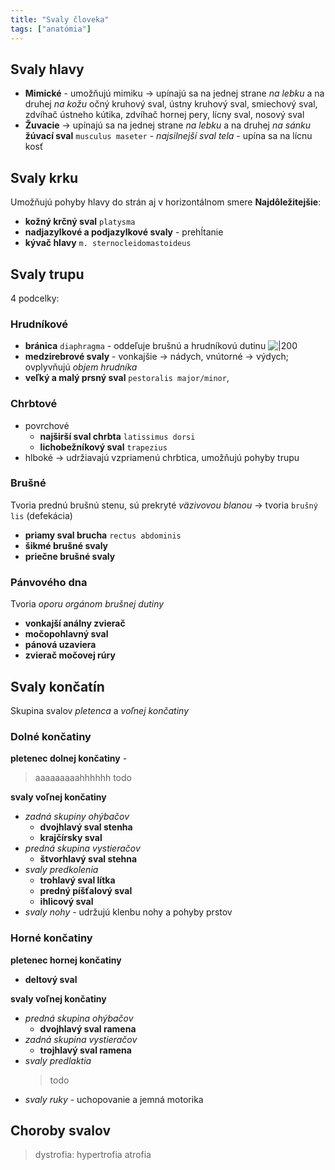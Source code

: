 ```yaml
---
title: "Svaly človeka"
tags: ["anatómia"]
---
```


## Svaly hlavy

- **Mimické** - umožňujú mimiku -> upínajú sa na jednej strane *na lebku* a na druhej *na kožu*
	očný kruhový sval, ústny kruhový sval, smiechový sval, zdvíhač ústneho kútika, zdvíhač hornej pery, lícny sval, nosový sval
- **Žuvacie** -> upínajú sa na jednej strane *na lebku* a na druhej *na sánku*
	$\textbf{žúvací sval}$ `musculus maseter`  - *najsilnejší sval tela* - upína sa na lícnu kosť

## Svaly krku

Umožňujú pohyby hlavy do strán aj v horizontálnom smere
**Najdôležitejšie**:
- $\textbf{kožný krčný sval}$ `platysma`
- $\textbf{nadjazylkové a podjazylkové svaly}$ - prehĺtanie
- $\textbf{kývač hlavy}$ `m. sternocleidomastoideus`

## Svaly trupu

4 podcelky:

### Hrudníkové

- $\textbf{bránica}$ `diaphragma` - oddeľuje brušnú a hrudníkovú dutinu
	![|200](attachments/bránica_sval.png)
- $\textbf{medzirebrové svaly}$ - vonkajšie -> nádych, vnútorné -> výdych; ovplyvňujú *objem hrudníka*
- $\textbf{veľký a malý prsný sval}$ `pestoralis major/minor`, 

### Chrbtové
- povrchové 
	- $\textbf{najširší sval chrbta}$ `latissimus dorsi`
	- $\textbf{lichobežníkový sval}$ `trapezius`
- hlboké -> udržiavajú vzpriamenú chrbtica, umožňujú pohyby trupu

### Brušné

Tvoria prednú brušnú stenu, sú prekryté *väzivovou blanou* -> tvoria `brušný lis` (defekácia)
- $\textbf{priamy sval brucha}$ `rectus abdominis`
- $\textbf{šikmé brušné svaly}$
- $\textbf{priečne brušné svaly}$

### Pánvového dna

Tvoria *oporu orgánom brušnej dutiny*
- $\textbf{vonkajší análny zvierač}$
- $\textbf{močopohlavný sval}$
- $\textbf{pánová uzaviera}$
- $\textbf{zvierač močovej rúry}$

## Svaly končatín

Skupina svalov *pletenca* a *voľnej končatiny*

### Dolné končatiny

**pletenec dolnej končatiny** - 
> aaaaaaaaahhhhhh todo

**svaly voľnej končatiny**
- *zadná skupiny ohýbačov* 
	- $\textbf{dvojhlavý sval stenha}$
	- $\textbf{krajčírsky sval}$
- *predná skupina vystieračov*
	- $\textbf{štvorhlavý sval stehna}$
- *svaly predkolenia*
	- $\textbf{trohlavý sval lítka}$
	- $\textbf{predný píšťalový sval}$
	- $\textbf{ihlicový sval}$
- *svaly nohy* - udržujú klenbu nohy a pohyby prstov

### Horné končatiny

**pletenec hornej končatiny**
- $\textbf{deltový sval}$

**svaly voľnej končatiny**
- *predná skupina ohýbačov*
	- $\textbf{dvojhlavý sval ramena}$
- *zadná skupina vystieračov*
	- $\textbf{trojhlavý sval ramena}$
- *svaly predlaktia* 
	> todo
- *svaly ruky* - uchopovanie a jemná motorika

## Choroby svalov

> dystrofia: hypertrofia atrofia